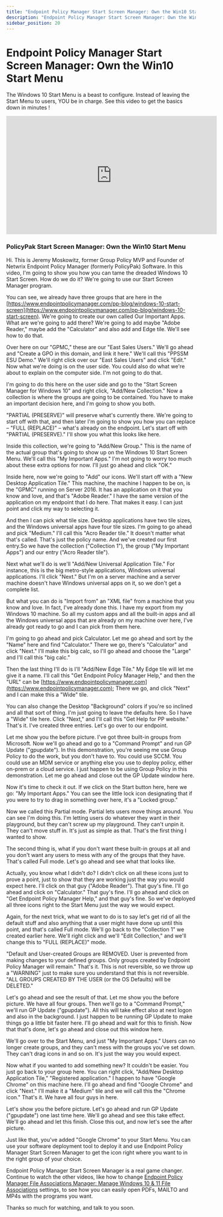 ```yaml
---
title: "Endpoint Policy Manager Start Screen Manager: Own the Win10 Start Menu"
description: "Endpoint Policy Manager Start Screen Manager: Own the Win10 Start Menu"
sidebar_position: 20
---
```

# Endpoint Policy Manager Start Screen Manager: Own the Win10 Start Menu

The Windows 10 Start Menu is a beast to configure. Instead of leaving the Start Menu to users, YOU
be in charge. See this video to get the basics down in minutes !

<iframe width="560" height="315" src="https://www.youtube.com/embed/05p9hGDMxGE" title="Endpoint Policy Manager Start Screen Manager: Own the Win10 Start Menu" frameborder="0" allow="accelerometer; autoplay; clipboard-write; encrypted-media; gyroscope; picture-in-picture; web-share" allowfullscreen="1"></iframe>

### PolicyPak Start Screen Manager: Own the Win10 Start Menu

Hi. This is Jeremy Moskowitz, former Group Policy MVP and Founder of Netwrix Endpoint Policy Manager
(formerly PolicyPak) Software. In this video, I'm going to show you how you can tame the dreaded
Windows 10 Start Screen. How do we do it? We're going to use our Start Screen Manager program.

You can see, we already have three groups that are here in the
[https://www.endpointpolicymanager.com/pp-blog/windows-10-start-screen](https://www.endpointpolicymanager.com/pp-blog/windows-10-start-screen).
We're going to create our own called Our Important Apps. What are we're going to add there? We're
going to add maybe "Adobe Reader," maybe add the "Calculator" and also add and Edge tile. We'll see
how to do that.

Over here on our "GPMC," these are our "East Sales Users." We'll go ahead and "Create a GPO in this
domain, and link it here." We'll call this "PPSSM ESU Demo." We'll right click over our "East Sales
Users" and click "Edit." Now what we're doing is on the user side. You could also do what we're
about to explain on the computer side. I'm not going to do that.

I'm going to do this here on the user side and go to the "Start Screen Manager for Windows 10" and
right click, "Add/New Collection." Now a collection is where the groups are going to be contained.
You have to make an important decision here, and I'm going to show you both.

"PARTIAL (PRESERVE)" will preserve what's currently there. We're going to start off with that, and
then later I'm going to show you how you can replace – "FULL (REPLACE)" – what's already on the
endpoint. Let's start off with "PARTIAL (PRESERVE)." I'll show you what this looks like here.

Inside this collection, we're going to "Add/New Group." This is the name of the actual group that's
going to show up on the Windows 10 Start Screen Menu. We'll call this "My Important Apps." I'm not
going to worry too much about these extra options for now. I'll just go ahead and click "OK."

Inside here, now we're going to "Add" our icons. We'll start off with a "New Desktop Application
Tile." This machine, the machine I happen to be on, is the "GPMC" running on Server 2016. It has an
application on it that you know and love, and that's "Adobe Reader." I have the same version of the
application on my endpoint that I do here. That makes it easy. I can just point and click my way to
selecting it.

And then I can pick what tile size. Desktop applications have two tile sizes, and the Windows
universal apps have four tile sizes. I'm going to go ahead and pick "Medium." I'll call this "Acro
Reader tile." It doesn't matter what that's called. That's just the policy name. And we've created
our first entry.So we have the collection ("Collection 1"), the group ("My Important Apps") and our
entry ("Acro Reader tile").

Next what we'll do is we'll "Add/New Universal Application Tile." For instance, this is the big
metro-style applications, Windows universal applications. I'll click "Next." But I'm on a server
machine and a server machine doesn't have Windows universal apps on it, so we don't get a complete
list.

But what you can do is "Import from" an "XML file" from a machine that you know and love. In fact,
I've already done this. I have my export from my Windows 10 machine. So all my custom apps and all
the built-in apps and all the Windows universal apps that are already on my machine over here, I've
already got ready to go and I can pick from them here.

I'm going to go ahead and pick Calculator. Let me go ahead and sort by the "Name" here and find
"Calculator." There we go, there's "Calculator" and click "Next." I'll make this big calc, so I'll
go ahead and choose the "Large" and I'll call this "big calc."

Then the last thing I'll do is I'll "Add/New Edge Tile." My Edge tile will let me give it a name.
I'll call this "Get Endpoint Policy Manager Help," and then the "URL" can be
[https://www.endpointpolicymanager.com](https://www.endpointpolicymanager.com); There we go, and click "Next" and I can make
this a "Wide" tile.

You can also change the Desktop "Background" colors if you're so inclined and all that sort of
thing. I'm just going to leave the defaults here. So I have a "Wide" tile here. Click "Next," and
I'll call this "Get Help for PP website." That's it. I've created three entries. Let's go over to
our endpoint.

Let me show you the before picture. I've got three built-in groups from Microsoft. Now we'll go
ahead and go to a "Command Prompt" and run GP Update ("gpupdate"). In this demonstration, you're
seeing me use Group Policy to do the work, but you don't have to. You could use SCCM. You could use
an MDM service or anything else you use to deploy policy, either on-prem or a cloud service. I just
happen to be using Group Policy in this demonstration. Let me go ahead and close out the GP Update
window here.

Now it's time to check it out. If we click on the Start button here, here we go: "My Important
Apps." You can see the little lock icon designating that if you were to try to drag in something
over here, it's a "Locked group."

Now we called this Partial mode. Partial lets users move things around. You can see I'm doing this.
I'm letting users do whatever they want in their playground, but they can't screw up my playground.
They can't unpin it. They can't move stuff in. It's just as simple as that. That's the first thing I
wanted to show.

The second thing is, what if you don't want these built-in groups at all and you don't want any
users to mess with any of the groups that they have. That's called Full mode. Let's go ahead and see
what that looks like.

Actually, you know what I didn't do? I didn't click on all these icons just to prove a point, just
to show that they are working just the way you would expect here. I'll click on that guy ("Adobe
Reader"). That guy's fine. I'll go ahead and click on "Calculator." That guy's fine. I'll go ahead
and click on "Get Endpoint Policy Manager Help," and that guy's fine. So we've deployed all three
icons right to the Start Menu just the way we would expect.

Again, for the next trick, what we want to do is to say let's get rid of all the default stuff and
also anything that a user might have done up until this point, and that's called Full mode. We'll go
back to the "Collection 1" we created earlier here. We'll right click and we'll "Edit Collection,"
and we'll change this to "FULL (REPLACE)" mode.

"Default and User-created Groups are REMOVED. User is prevented from making changes to your defined
groups. Only groups created by Endpoint Policy Manager will remain." That's it. This is not
reversible, so we throw up a "WARNING" just to make sure you understand that this is not reversible.
"ALL GROUPS CREATED BY THE USER (or the OS Defaults) will be DELETED."

Let's go ahead and see the result of that. Let me show you the before picture. We have all four
groups. Then we'll go to a "Command Prompt," we'll run GP Update ("gpupdate"). All this will take
effect also at next logon and also in the background. I just happen to be running GP Update to make
things go a little bit faster here. I'll go ahead and wait for this to finish. Now that that's done,
let's go ahead and close out this window here.

We'll go over to the Start Menu, and just "My Important Apps." Users can no longer create groups,
and they can't mess with the groups you've set down. They can't drag icons in and so on. It's just
the way you would expect.

Now what if you wanted to add something new? It couldn't be easier. You just go back to your group
here. You can right click, "Add/New Desktop Application Tile," "Registered application." I happen to
have "Google Chrome" on this machine here. I'll go ahead and find "Google Chrome" and click "Next."
I'll make it a "Medium" tile and we will call this the "Chrome icon." That's it. We have all four
guys in here.

Let's show you the before picture. Let's go ahead and run GP Update ("gpupdate") one last time here.
We'll go ahead and see this take effect. We'll go ahead and let this finish. Close this out, and now
let's see the after picture.

Just like that, you've added "Google Chrome" to your Start Menu. You can use your software
deployment tool to deploy it and use Endpoint Policy Manager Start Screen Manager to get the icon
right where you want to in the right group of your choice.

Endpoint Policy Manager Start Screen Manager is a real game changer. Continue to watch the other
videos, like how to change
[Endpoint Policy Manager File Associations Manager: Manage Windows 10 & 11 File Associations](/docs/endpointpolicymanager/file-associations-manager/video-learning-center/gettingstarted/windows10) settings,
to see how you can easily open PDFs, MAILTO and MP4s with the programs you want.

Thanks so much for watching, and talk to you soon.
